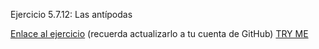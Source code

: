 Ejercicio 5.7.12: Las antípodas

<a href="http://cursosweb.github.io/X-Nav-5.7.12-Antipodas/">Enlace al ejercicio</a> (recuerda actualizarlo a tu cuenta de GitHub)
[TRY ME ](https://evagc.github.io/X-Nav-5.7.12-Antipodas/)
